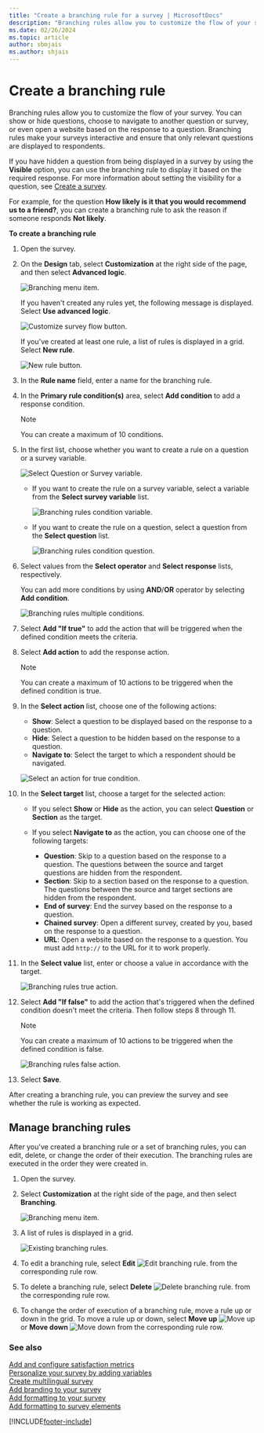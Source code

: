 ```yaml
---
title: "Create a branching rule for a survey | MicrosoftDocs"
description: "Branching rules allow you to customize the flow of your survey. This topic explains how to create branching rules for a survey with Dynamics 365 Customer Voice."
ms.date: 02/26/2024
ms.topic: article
author: sbmjais
ms.author: shjais
---
```


# Create a branching rule

Branching rules allow you to customize the flow of your survey. You can show or hide questions, choose to navigate to another question or survey, or even open a website based on the response to a question. Branching rules make your surveys interactive and ensure that only relevant questions are displayed to respondents.

If you have hidden a question from being displayed in a survey by using the **Visible** option, you can use the branching rule to display it based on the required response. For more information about setting the visibility for a question, see [Create a survey](create-survey.md).

For example, for the question **How likely is it that you would recommend us to a friend?**, you can create a branching rule to ask the reason if someone responds **Not likely**.

**To create a branching rule**

1. Open the survey.

2. On the **Design** tab, select **Customization** at the right side of the page, and then select **Advanced logic**.

   ![Branching menu item.](media/branching-menu.png "Branching menu item")

    If you haven't created any rules yet, the following message is displayed. Select **Use advanced logic**.

    ![Customize survey flow button.](media/customize-survey-flow-button.png "Customize survey flow button") 

    If you've created at least one rule, a list of rules is displayed in a grid. Select **New rule**.

    ![New rule button.](media/existing-rules.png "New rule button")

3. In the **Rule name** field, enter a name for the branching rule.

4. In the **Primary rule condition(s)** area, select **Add condition** to add a response condition.

    > [!NOTE]
    > You can create a maximum of 10 conditions.

5. In the first list, choose whether you want to create a rule on a question or a survey variable.

    ![Select Question or Survey variable.](media/select-ques-var.png "Select Question or Survey variable")

   - If you want to create the rule on a survey variable, select a variable from the **Select survey variable** list.

     ![Branching rules condition variable.](media/branch-condition-variable.png "Branching rules condition variable")

   - If you want to create the rule on a question, select a question from the **Select question** list.

     ![Branching rules condition question.](media/branch-condition-question.png "Branching rules condition question")

6. Select values from the **Select operator** and **Select response** lists, respectively.

   You can add more conditions by using **AND**/**OR** operator by selecting **Add condition**.

    ![Branching rules multiple conditions.](media/branch-multi-condition.png "Branching rules multiple conditions")

7. Select **Add "If true"** to add the action that will be triggered when the defined condition meets the criteria.

8. Select **Add action** to add the response action.

    > [!NOTE]
    > You can create a maximum of 10 actions to be triggered when the defined condition is true.

9. In the **Select action** list, choose one of the following actions:

    - **Show**: Select a question to be displayed based on the response to a question.
    - **Hide**: Select a question to be hidden based on the response to a question.
    - **Navigate to**: Select the target to which a respondent should be navigated.

   ![Select an action for true condition.](media/branch-true-select-action.png "Select an action for a true condition")

10. In the **Select target** list, choose a target for the selected action:

    - If you select **Show** or **Hide** as the action, you can select **Question** or **Section** as the target.

    - If you select **Navigate to** as the action, you can choose one of the following targets:

      - **Question**: Skip to a question based on the response to a question. The questions between the source and target questions are hidden from the respondent.
      - **Section**: Skip to a section based on the response to a question. The questions between the source and target sections are hidden from the respondent.
      - **End of survey**: End the survey based on the response to a question.
      - **Chained survey**: Open a different survey, created by you, based on the response to a question.
      - **URL**: Open a website based on the response to a question. You must add `http://` to the URL for it to work properly.

11. In the **Select value** list, enter or choose a value in accordance with the target.

    ![Branching rules true action.](media/branch-true-action.png "Branching rules true action")

12. Select **Add "If false"** to add the action that's triggered when the defined condition doesn't meet the criteria. Then follow steps 8 through 11.

    > [!NOTE]
    > You can create a maximum of 10 actions to be triggered when the defined condition is false.

    ![Branching rules false action.](media/branch-false-action.png "Branching rules false action")

13. Select **Save**.

After creating a branching rule, you can preview the survey and see whether the rule is working as expected.

## Manage branching rules

After you've created a branching rule or a set of branching rules, you can edit, delete, or change the order of their execution. The branching rules are executed in the order they were created in.

1. Open the survey.

2. Select **Customization** at the right side of the page, and then select **Branching**.

    ![Branching menu item.](media/branching-menu.png "Branching menu item")

3. A list of rules is displayed in a grid.

    ![Existing branching rules.](media/existing-rules.png "Existing branching rules")

4. To edit a branching rule, select **Edit** ![Edit branching rule.](media/edit-rule.png "Edit branching rule") from the corresponding rule row.

5. To delete a branching rule, select **Delete** ![Delete branching rule.](media/delete-rule.png "Delete branching rule") from the corresponding rule row.

6. To change the order of execution of a branching rule, move a rule up or down in the grid. To move a rule up or down, select **Move up** ![Move up](media/move-up-rule.png "Move up") or **Move down** ![Move down](media/move-down-rule.png "Move down") from the corresponding rule row.

### See also

[Add and configure satisfaction metrics](satisfaction-metrics.md)<br>
[Personalize your survey by adding variables](personalize-survey.md)<br>
[Create multilingual survey](create-multilingual-survey.md)<br>
[Add branding to your survey](survey-branding.md)<br>
[Add formatting to your survey](survey-formatting.md)<br>
[Add formatting to survey elements](survey-text-format.md)


[!INCLUDE[footer-include](includes/footer-banner.md)]
